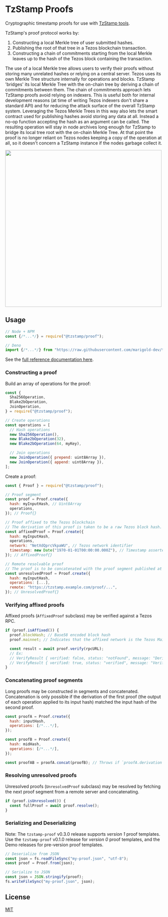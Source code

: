 # TzStamp Proofs

Cryptographic timestamp proofs for use with [TzStamp tools](https://tzstamp.io).

TzStamp's proof protocol works by:

1. Constructing a local Merkle tree of user submitted hashes.
2. Publishing the root of that tree in a Tezos blockchain transaction.
3. Constructing a chain of commitments starting from the local Merkle leaves up
   to the hash of the Tezos block containing the transaction.

The use of a local Merkle tree allows users to verify their proofs without
storing many unrelated hashes or relying on a central server. Tezos uses its own
Merkle Tree structure internally for operations and blocks. TzStamp 'bridges'
its local Merkle Tree with the on-chain tree by deriving a chain of commitments
between them. The chain of commitments approach lets TzStamp proofs avoid
relying on indexers. This is useful both for internal development reasons (at
time of writing Tezos indexers don't share a standard API) and for reducing the
attack surface of the overall TzStamp system. Leveraging the Tezos Merkle Trees
in this way also lets the smart contract used for publishing hashes avoid
storing any data at all. Instead a no-op function accepting the hash as an
argument can be called. The resulting operation will stay in node archives long
enough for TzStamp to bridge its local tree root with the on-chain Merkle Tree.
At that point the proof is no longer reliant on Tezos nodes keeping a copy of
the operation at all, so it doesn't concern a TzStamp instance if the nodes
garbage collect it.

<img src="https://tzstamp.io/tzstamp-chain-of-commitments.png" width="500px" />

## Usage

```js
// Node + NPM
const {/*...*/} = require("@tzstamp/proof");

// Deno
import {/*...*/} from "https://raw.githubusercontent.com/marigold-dev/tzstamp/0.3.2/proof/mod.ts";
```

See the
[full reference documentation here](https://doc.deno.land/https/raw.githubusercontent.com/marigold-dev/tzstamp/0.3.2/proof/mod.ts).

### Constructing a proof

Build an array of operations for the proof:

```js
const {
  Sha256Operation,
  Blake2bOperation,
  JoinOperation,
} = require("@tzstamp/proof");

// Create operations
const operations = [
  // Hash operations
  new Sha256Operation(),
  new Blake2bOperation(32),
  new Blake2bOperation(64, myKey),

  // Join operations
  new JoinOperation({ prepend: uint8Array }),
  new JoinOperation({ append: uint8Array }),
];
```

Create a proof:

```js
const { Proof } = require("@tzstamp/proof");

// Proof segment
const proof = Proof.create({
  hash: myInputHash, // Uint8Array
  operations,
}); // Proof{}

// Proof affixed to the Tezos blockchain
// The derivation of this proof is taken to be a raw Tezos block hash.
const affixedProof = Proof.create({
  hash: myInputHash,
  operations,
  network: "NetXdQprcVkpaWU", // Tezos network identifier
  timestamp: new Date("1970-01-01T00:00:00.000Z"), // Timestamp asserted by proof
}); // AffixedProof{}

// Remote resolvable proof
// The proof is to be concatenated with the proof segment published at the remote address
const unresolvedProof = Proof.create({
  hash: myInputHash,
  operations: [...],
  remote: "https://tzstamp.example.com/proof/...",
}); // UnresolvedProof{}
```

### Verifying affixed proofs

Affixed proofs (`AffixedProof` subclass) may be verified against a Tezos RPC.

```js
if (proof.isAffixed()) {
  proof.blockHash; // Base58 encoded block hash
  proof.mainnet; // Indicates that the affixed network is the Tezos Mainnet

  const result = await proof.verify(rpcURL);
  // Ex:
  // VerifyResult { verified: false, status: "notFound", message: "Derived block could not be found"}
  // VerifyResult { verified: true, status: "verified", message: "Verified proof" }
}
```

### Concatenating proof segments

Long proofs may be constructed in segments and concatenated. Concatenation is
only possible if the derivation of the first proof (the output of each operation
applied to its input hash) matched the input hash of the second proof.

```js
const proofA = Proof.create({
  hash: inputHash,
  operations: [/*...*/],
});

const proofB = Proof.create({
  hash: midHash,
  operations: [/*...*/],
});

const proofAB = proofA.concat(proofB); // Throws if `proofA.derivation` is not equal to `proofB.hash`
```

### Resolving unresolved proofs

Unresolved proofs (`UnresolvedProof` subclass) may be resolved by fetching the
next proof segment from a remote server and concatenating.

```js
if (proof.isUnresolved()) {
  const fullProof = await proof.resolve();
}
```

### Serializing and Deserializing

Note: The `tzstamp-proof` v0.3.0 release supports _version 1_ proof templates.
Use the `tzstamp-proof` v0.1.0 release for _version 0_ proof templates, and the
Demo releases for pre-version proof templates.

```js
// Deserialize from JSON
const json = fs.readFileSync("my-proof.json", "utf-8");
const proof = Proof.from(json);

// Serialize to JSON
const json = JSON.stringify(proof);
fs.writeFileSync("my-proof.json", json);
```

## License

[MIT](license.txt)
